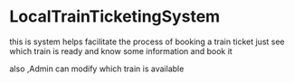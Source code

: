 # LocalTrainTicketingSystem

this is system helps facilitate the process of booking a train ticket 
just see which train is ready and know some information and book it

also ,Admin can modify which train is available 
